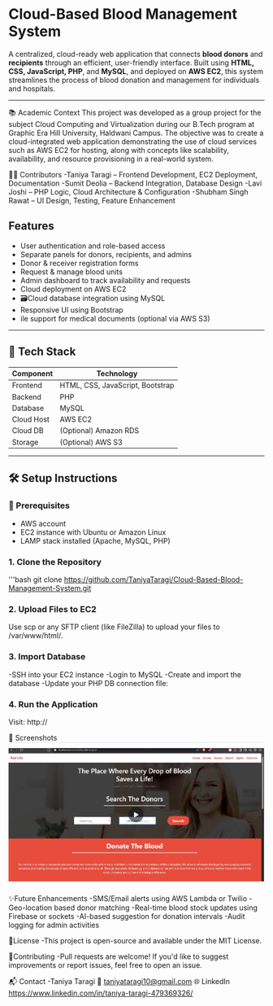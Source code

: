 # Cloud-Based Blood Management System

A centralized, cloud-ready web application that connects **blood donors** and **recipients** through an efficient, user-friendly interface. Built using **HTML, CSS, JavaScript, PHP**, and **MySQL**, and deployed on **AWS EC2**, this system streamlines the process of blood donation and management for individuals and hospitals.

---
📚 Academic Context
This project was developed as a group project for the subject Cloud Computing and Virtualization during our B.Tech program at Graphic Era Hill University, Haldwani Campus.
The objective was to create a cloud-integrated web application demonstrating the use of cloud services such as AWS EC2 for hosting, along with concepts like scalability, availability, and resource provisioning in a real-world system.

👨‍💻 Contributors
-Taniya Taragi – Frontend Development, EC2 Deployment, Documentation
-Sumit Deolia – Backend Integration, Database Design
-Lavi Joshi – PHP Logic, Cloud Architecture & Configuration
-Shubham Singh Rawat – UI Design, Testing, Feature Enhancement

## Features
- User authentication and role-based access
- Separate panels for donors, recipients, and admins
- Donor & receiver registration forms
- Request & manage blood units
- Admin dashboard to track availability and requests
- Cloud deployment on AWS EC2
- 🗃Cloud database integration using MySQL
- Responsive UI using Bootstrap
- ile support for medical documents (optional via AWS S3)

---

## 🧰 Tech Stack

| Component   | Technology           |
|-------------|----------------------|
| Frontend    | HTML, CSS, JavaScript, Bootstrap |
| Backend     | PHP                  |
| Database    | MySQL                |
| Cloud Host  | AWS EC2              |
| Cloud DB    | (Optional) Amazon RDS |
| Storage     | (Optional) AWS S3     |

---


## 🛠️ Setup Instructions

### 🔧 Prerequisites
- AWS account
- EC2 instance with Ubuntu or Amazon Linux
- LAMP stack installed (Apache, MySQL, PHP)

### 1. Clone the Repository
'''bash
git clone https://github.com/TaniyaTaragi/Cloud-Based-Blood-Management-System.git
### 2. Upload Files to EC2
Use scp or any SFTP client (like FileZilla) to upload your files to /var/www/html/.
### 3. Import Database
-SSH into your EC2 instance
-Login to MySQL
-Create and import the database
-Update your PHP DB connection file:
### 4. Run the Application
Visit: http://<your-ec2-public-ip>

📸 Screenshots
![Home Page](Home.png)

✨Future Enhancements
-SMS/Email alerts using AWS Lambda or Twilio
-Geo-location based donor matching
-Real-time blood stock updates using Firebase or sockets
-AI-based suggestion for donation intervals
-Audit logging for admin activities

📜License
-This project is open-source and available under the MIT License.

🤝Contributing
-Pull requests are welcome! If you'd like to suggest improvements or report issues, feel free to open an issue.

📬 Contact
-Taniya Taragi
📧 taniyataragi10@gmail.com
🌐 LinkedIn
https://www.linkedin.com/in/taniya-taragi-479369326/
